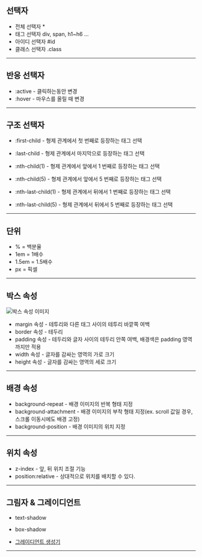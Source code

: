 ## 선택자

* 전체 선택자 *
* 태그 선택자 div, span, h1~h6 ...
* 아이디 선택자 #id
* 클래스 선택자 .class

---

## 반응 선택자

* :active - 클릭하는동안 변경
* :hover - 마우스를 올릴 때 변경

---

## 구조 선택자

* :first-child - 형제 관계에서 첫 번째로 등장하는 태그 선택
* :last-child - 형제 관계에서 마지막으로 등장하는 태그 선택

* :nth-child(1) - 형제 관계에서 앞에서 1 번째로 등장하는 태그 선택
* :nth-child(5) - 형제 관계에서 앞에서 5 번째로 등장하는 태그 선택

* :nth-last-child(1) - 형제 관계에서 뒤에서 1 번째로 등장하는 태그 선택
* :nth-last-child(5) - 형제 관계에서 뒤에서 5 번째로 등장하는 태그 선택

---

## 단위

* % = 백분율
* 1em = 1배수
* 1.5em = 1.5배수
* px = 픽셀

---

## 박스 속성

![박스 속성 이미지](https://t1.daumcdn.net/cfile/tistory/2322D34B54742D8D22)

* margin 속성 - 테투리와 다른 태그 사이의 테투리 바깥쪽 여백
* border 속성 - 테두리
* padding 속성 - 테두리와 글자 사이의 테두리 안쪽 여백, 배경색은 padding 영역까지만 적용
* width 속성 - 글자를 감싸는 영역의 가로 크기
* height 속성 - 글자를 감싸는 영역의 세로 크기


---

## 배경 속성

* background-repeat - 배경 이미지의 반복 형태 지정
* background-attachment - 배경 이미지의 부착 형태 지정(ex. scroll 값일 경우, 스크롤 이동시에도 배경 고정)
* background-position - 배경 이미지의 위치 지정

---

## 위치 속성

* z-index - 앞, 뒤 위치 조절 기능
* position:relative - 상대적으로 위치를 배치할 수 있다.

---

## 그림자 & 그레이디언트

* text-shadow
* box-shadow

* [그레이디언트 생성기](https://www.colorzilla.com/gradient-editor/)

---


